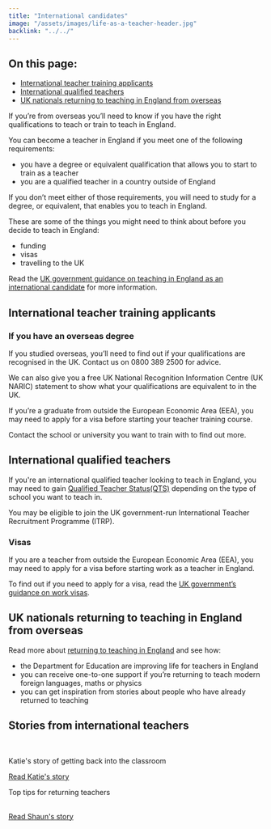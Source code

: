 ```yaml
---
title: "International candidates"
image: "/assets/images/life-as-a-teacher-header.jpg"
backlink: "../../"
---
```

<div class="content__right">
  <div class="link-block link-block--jump">
    <h2 class="link-block__header">On this page:</h2>
    <ul class="link-block__list">
      <li><a href="#international-teacher-training-applicants">International teacher training applicants</a></li>
      <li><a href="#international-qualified-teachers">International qualified teachers</a></li>
      <li><a href="#UK-nationals-returning-to-teaching-in-England-from-overseas">UK nationals returning to teaching in England from overseas</a></li>
    </ul>
  </div>
</div>

<div class="content__left">
  <p>If you’re from overseas you’ll need to know if you have the right qualifications to teach or train to teach in England.</p>
  <p>You can become a teacher in England if you meet one of the following requirements:</p>
  <ul>
    <li><span>you have a degree or equivalent qualification that allows you to start to train as a teacher</span></li>
    <li><span>you are a qualified teacher in a country outside of England</span></li>
  </ul>
  <p>If you don’t meet either of those requirements, you will need to study for a degree, or equivalent, that enables you to teach in England.</p>
  <p>These are some of the things you might need to think about before you decide to teach in England:</p>
  <ul>
    <li><span>funding</span></li>
    <li><span>visas</span></li> 
    <li><span>travelling to the UK</span></li>
  </ul>

  <p>Read the <a href="https://beta-getintoteaching.education.gov.uk/guidance#10" target="_blank">UK government guidance on teaching in England as an international candidate</a> for more information.</p>

  <h2 id="international-teacher-training-applicants">International teacher training applicants</h2>
  <h3>If you have an overseas degree</h3>

  <p>If you studied overseas, you’ll need to find out if your qualifications are recognised in the UK. Contact us on 0800 389 2500 for advice.</p>

  <p>We can also give you a free UK National Recognition Information Centre (UK NARIC) statement to show what your qualifications are equivalent to in the UK.</p>

  <p>If you’re a graduate from outside the European Economic Area (EEA), you may need to apply for a visa before starting your teacher training course.</p>

  <p>Contact the school or university you want to train with to find out more.</p>

  <h2 id="international-qualified-teachers">International qualified teachers</h2>

  <p>If you're an international qualified teacher looking to teach in England, you may need to gain <a href="https://www.gov.uk/government/collections/qualified-teacher-status-qts" target="_blank">Qualified Teacher Status(QTS)</a> depending on the type of school you want to teach in.</p>

  <p>You may be eligible to join the UK government-run International Teacher Recruitment Programme (ITRP).</p>
    
  <h3>Visas</h3>
  
  <p>If you are a teacher from outside the European Economic Area (EEA), you may need to apply for a visa before starting work as a teacher in England.</p>
  
  <p>To find out if you need to apply for a visa, read the <a href="https://www.gov.uk/browse/visas-immigration/work-visas" target="_blank">UK government’s guidance on work visas</a>.</p>
 
<h2 id="UK-nationals-returning-to-teaching-in-England-from-overseas">UK nationals returning to teaching in England from overseas</h2> 

<p>Read more about <a href="returning-to-teaching">returning to teaching in England</a> and see how:</p>

  <ul>
    <li><span>the Department for Education are improving life for teachers in England</span></li>
    <li><span>you can receive one-to-one support if you’re returning to teach modern foreign languages, maths or physics</span></li>
    <li><span>you can get inspiration from stories about people who have already returned to teaching</span></li>
  </ul>

  <h2>Stories from international teachers</h2> 
  <br/>

  <div class="stories-inline">
    <div class="stories-inline__block">
      <a href="/life-as-a-teacher/my-story-into-teaching/international-career-changers/returning-to-teaching-with-international-experience">
        <div class="stories-inline__block__thumb" style="background-image:url('/assets/images/stories/stories-katie.png')"></div>
      </a>
      <div class="stories-inline__block__content">
        <p>Katie's story of getting back into the classroom</p>
        <a class="git-link" href="/life-as-a-teacher/my-story-into-teaching/international-career-changers/returning-to-teaching-with-international-experience">Read Katie's story</a>
      </div>
    </div>
    <div class="stories-inline__block">
      <a href="/life-as-a-teacher/my-story-into-teaching/international-career-changers/returning-to-teaching-with-support-from-an-adviser">
        <div class="stories-inline__block__thumb" style="background-image:url('/assets/images/stories/stories-shaun.jpg')"></div>
      </a>
      <div class="stories-inline__block__content">
        <p>Top tips for returning teachers</p>
        <a class="git-link" href="/life-as-a-teacher/my-story-into-teaching/international-career-changers/returning-to-teaching-with-support-from-an-adviser">
        <br/>
        Read Shaun's story</a>
      </div>
    </div>
  </div>

</div>
  








  
  






